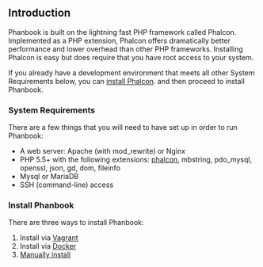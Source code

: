 ## Introduction
Phanbook is built on the lightning fast PHP framework called Phalcon.
Implemented as a PHP extension, Phalcon offers dramatically better performance
and lower overhead than other PHP frameworks.  Installing Phalcon is easy but
does require that you have root access to your system.

If you already have a development environment that meets all other System
Requirements below, you can [install
Phalcon](https://docs.phalconphp.com/en/latest/reference/install.html).
and then proceed to install Phanbook.

### System Requirements

There are a few things that you will need to have set up in order to run
Phanbook:

- A web server: Apache (with mod_rewrite) or Nginx
- PHP 5.5+ with the following extensions:
[phalcon](https://docs.phalconphp.com/en/latest/reference/install.html),
mbstring, pdo_mysql, openssl, json, gd, dom, fileinfo
- Mysql or MariaDB
- SSH (command-line) access

### Install Phanbook

There are three ways to install Phanbook:

1. Install via [Vagrant](http://phanbook.com/docs/vagrant)
2. Install via [Docker](http://phanbook.com/docs/docker)
3. [Manually install](http://phanbook.com/docs/manual)
